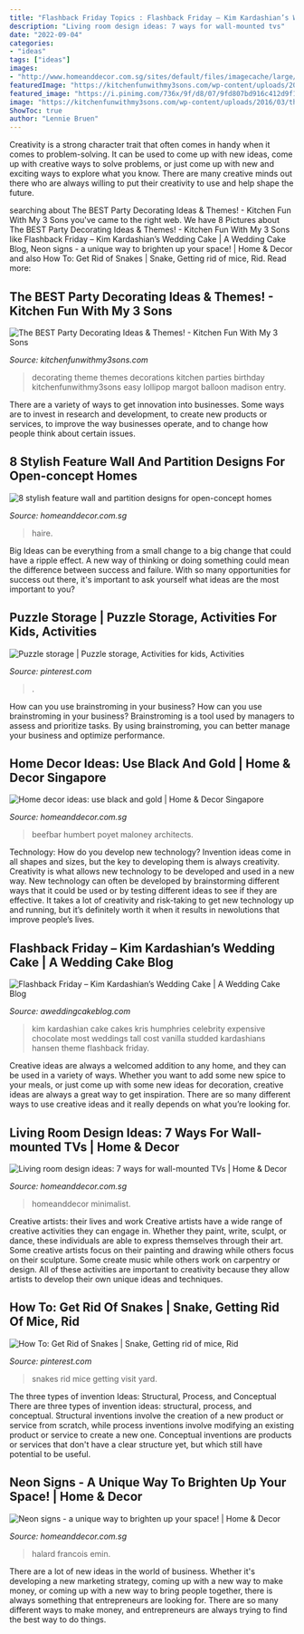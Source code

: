 ```yaml
---
title: "Flashback Friday Topics : Flashback Friday – Kim Kardashian’s Wedding Cake"
description: "Living room design ideas: 7 ways for wall-mounted tvs"
date: "2022-09-04"
categories:
- "ideas"
tags: ["ideas"]
images:
- "http://www.homeanddecor.com.sg/sites/default/files/imagecache/large/prof/2013/11/17618-project-file-photo-3-10.jpg"
featuredImage: "https://kitchenfunwithmy3sons.com/wp-content/uploads/2016/03/the-best-party-decorating-ideas-and-themes-16-680x759.jpg"
featured_image: "https://i.pinimg.com/736x/9f/d8/07/9fd807bd916c412d9f193faa61ef13dd.jpg"
image: "https://kitchenfunwithmy3sons.com/wp-content/uploads/2016/03/the-best-party-decorating-ideas-and-themes-16-680x759.jpg"
ShowToc: true
author: "Lennie Bruen"
---
```



Creativity is a strong character trait that often comes in handy when it comes to problem-solving. It can be used to come up with new ideas, come up with creative ways to solve problems, or just come up with new and exciting ways to explore what you know. There are many creative minds out there who are always willing to put their creativity to use and help shape the future.

	

		
searching about The BEST Party Decorating Ideas &amp; Themes! - Kitchen Fun With My 3 Sons you've came to the right web. We have 8 Pictures about The BEST Party Decorating Ideas &amp; Themes! - Kitchen Fun With My 3 Sons like Flashback Friday – Kim Kardashian’s Wedding Cake | A Wedding Cake Blog, Neon signs - a unique way to brighten up your space! | Home &amp; Decor and also How To: Get Rid of Snakes | Snake, Getting rid of mice, Rid. Read more:
		
    
## The BEST Party Decorating Ideas &amp; Themes! - Kitchen Fun With My 3 Sons

<img loading=lazy src="https://kitchenfunwithmy3sons.com/wp-content/uploads/2016/03/the-best-party-decorating-ideas-and-themes-16-680x759.jpg" onerror="this.onerror=null;this.src='https://tse4.mm.bing.net/th?id=OIP.8OD0kIx7MVN2hUOlOHNhigHaIR&amp;pid=15.1';" alt="The BEST Party Decorating Ideas &amp; Themes! - Kitchen Fun With My 3 Sons">

_Source: kitchenfunwithmy3sons.com_

>decorating theme themes decorations kitchen parties birthday kitchenfunwithmy3sons easy lollipop margot balloon madison entry. 

	

There are a variety of ways to get innovation into businesses. Some ways are to invest in research and development, to create new products or services, to improve the way businesses operate, and to change how people think about certain issues. 

    
## 8 Stylish Feature Wall And Partition Designs For Open-concept Homes

<img loading=lazy src="http://www.homeanddecor.com.sg/sites/default/files/imagecache/hnd_revamp_1x1_medium/prof/2016/05/35835-06-soleil-condo-2-sinaran-drive.jpg" onerror="this.onerror=null;this.src='https://tse3.mm.bing.net/th?id=OIP.a2oTTKzzgFEvKi8a6IwsNAHaLH&amp;pid=15.1';" alt="8 stylish feature wall and partition designs for open-concept homes">

_Source: homeanddecor.com.sg_

>haire. 

	

Big Ideas can be everything from a small change to a big change that could have a ripple effect. A new way of thinking or doing something could mean the difference between success and failure. With so many opportunities for success out there, it's important to ask yourself what ideas are the most important to you?

    
## Puzzle Storage | Puzzle Storage, Activities For Kids, Activities

<img loading=lazy src="https://i.pinimg.com/originals/75/08/f4/7508f4d8365fef00da27651bd72e4b0d.jpg" onerror="this.onerror=null;this.src='https://tse2.mm.bing.net/th?id=OIP.qMSuyzUSD5WLmpM5WgWPOwHaJq&amp;pid=15.1';" alt="Puzzle storage | Puzzle storage, Activities for kids, Activities">

_Source: pinterest.com_

>. 

	

How can you use brainstroming in your business?
How can you use brainstroming in your business? Brainstroming is a tool used by managers to assess and prioritize tasks. By using brainstroming, you can better manage your business and optimize performance.

    
## Home Decor Ideas: Use Black And Gold | Home &amp; Decor Singapore

<img loading=lazy src="https://www.homeanddecor.com.sg/sites/default/files/blog/2016/02/beefbarhongkongcreditjonathanmaloney5.jpg" onerror="this.onerror=null;this.src='https://tse1.mm.bing.net/th?id=OIP.8eYS4KdxlT0BSfKPt2DfXQHaLH&amp;pid=15.1';" alt="Home decor ideas: use black and gold | Home &amp; Decor Singapore">

_Source: homeanddecor.com.sg_

>beefbar humbert poyet maloney architects. 

	

Technology: How do you develop new technology?
Invention ideas come in all shapes and sizes, but the key to developing them is always creativity. Creativity is what allows new technology to be developed and used in a new way. New technology can often be developed by brainstorming different ways that it could be used or by testing different ideas to see if they are effective. It takes a lot of creativity and risk-taking to get new technology up and running, but it’s definitely worth it when it results in newolutions that improve people’s lives.

    
## Flashback Friday – Kim Kardashian’s Wedding Cake | A Wedding Cake Blog

<img loading=lazy src="http://aweddingcakeblog.com/wp-content/uploads/2013/07/kim-cake.jpg" onerror="this.onerror=null;this.src='https://tse2.mm.bing.net/th?id=OIP.t3QnFqITbOvBQW_OPU8s5AHaKq&amp;pid=15.1';" alt="Flashback Friday – Kim Kardashian’s Wedding Cake | A Wedding Cake Blog">

_Source: aweddingcakeblog.com_

>kim kardashian cake cakes kris humphries celebrity expensive chocolate most weddings tall cost vanilla studded kardashians hansen theme flashback friday. 

	

Creative ideas are always a welcomed addition to any home, and they can be used in a variety of ways. Whether you want to add some new spice to your meals, or just come up with some new ideas for decoration, creative ideas are always a great way to get inspiration. There are so many different ways to use creative ideas and it really depends on what you’re looking for.

    
## Living Room Design Ideas: 7 Ways For Wall-mounted TVs | Home &amp; Decor

<img loading=lazy src="http://www.homeanddecor.com.sg/sites/default/files/imagecache/large/prof/2013/11/17618-project-file-photo-3-10.jpg" onerror="this.onerror=null;this.src='https://tse4.mm.bing.net/th?id=OIP.D9ippB3Wp5DtND-cHxskhwHaE8&amp;pid=15.1';" alt="Living room design ideas: 7 ways for wall-mounted TVs | Home &amp; Decor">

_Source: homeanddecor.com.sg_

>homeanddecor minimalist. 

	

Creative artists: their lives and work
Creative artists have a wide range of creative activities they can engage in. Whether they paint, write, sculpt, or dance, these individuals are able to express themselves through their art. Some creative artists focus on their painting and drawing while others focus on their sculpture. Some create music while others work on carpentry or design. All of these activities are important to creativity because they allow artists to develop their own unique ideas and techniques.

    
## How To: Get Rid Of Snakes | Snake, Getting Rid Of Mice, Rid

<img loading=lazy src="https://i.pinimg.com/736x/9f/d8/07/9fd807bd916c412d9f193faa61ef13dd.jpg" onerror="this.onerror=null;this.src='https://tse1.mm.bing.net/th?id=OIP.eWP0i2ENl3VUc2LIQOFHvAHaLG&amp;pid=15.1';" alt="How To: Get Rid of Snakes | Snake, Getting rid of mice, Rid">

_Source: pinterest.com_

>snakes rid mice getting visit yard. 

	

The three types of invention Ideas: Structural, Process, and Conceptual
There are three types of invention ideas: structural, process, and conceptual. Structural inventions involve the creation of a new product or service from scratch, while process inventions involve modifying an existing product or service to create a new one. Conceptual inventions are products or services that don't have a clear structure yet, but which still have potential to be useful.

    
## Neon Signs - A Unique Way To Brighten Up Your Space! | Home &amp; Decor

<img loading=lazy src="http://www.homeanddecor.com.sg/sites/default/files/blog/2016/04/34560-tracey-emin-francois-halard-home-and-decor-singapore.jpg" onerror="this.onerror=null;this.src='https://tse4.mm.bing.net/th?id=OIP.ukPAv8a35Idjh4VkqAaCOgHaJQ&amp;pid=15.1';" alt="Neon signs - a unique way to brighten up your space! | Home &amp; Decor">

_Source: homeanddecor.com.sg_

>halard francois emin. 

	

There are a lot of new ideas in the world of business. Whether it's developing a new marketing strategy, coming up with a new way to make money, or coming up with a new way to bring people together, there is always something that entrepreneurs are looking for. There are so many different ways to make money, and entrepreneurs are always trying to find the best way to do things.

